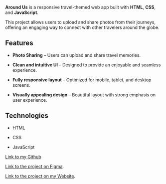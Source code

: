 
**Around Us** is a responsive travel-themed web app built with **HTML**, **CSS**, and **JavaScript**.  

This project allows users to upload and share photos from their journeys, offering an engaging way to connect with other travelers around the globe.

## Features

- **Photo Sharing** – Users can upload and share travel memories.

- **Clean and intuitive UI** – Designed to provide an enjoyable and seamless experience.

- **Fully responsive layout** – Optimized for mobile, tablet, and desktop screens.

- **Visually appealing design** – Beautiful layout with strong emphasis on user experience.

## Technologies

- HTML

- CSS

- JavaScript

[Link to my Github](https://github.com/pinargulum/se_project_aroundthe-us-Project6.git)

[Link to the project on Figma](https://www.figma.com/file/ii4xxsJ0ghevUOcssTlHZv/Sprint-3%3A-Around-the-US?node-id=0%3A1).

[Link to the project on my Website](https://pinargulum.github.io/se_project_aroundthe-us-Project6).
